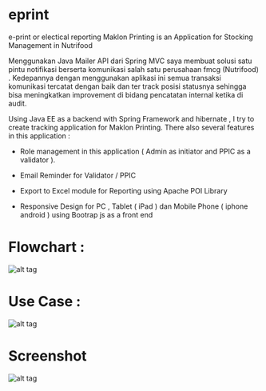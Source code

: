 # eprint

e-print or electical reporting  Maklon Printing is an Application for Stocking Management in Nutrifood 

Menggunakan Java Mailer API dari Spring MVC saya membuat solusi satu pintu notifikasi berserta komunikasi 
salah satu perusahaan fmcg (Nutrifood) . Kedepannya dengan menggunakan aplikasi ini semua transaksi komunikasi tercatat 
dengan baik dan ter track posisi statusnya sehingga bisa meningkatkan improvement di bidang pencatatan internal ketika di audit.

Using Java EE as a backend with Spring Framework and hibernate , I try to create tracking application for Maklon Printing.
There also several features in this application : 

- Role management in this application ( Admin as initiator and PPIC as a validator ).

- Email Reminder for  Validator / PPIC 

- Export to Excel module for Reporting using Apache POI Library

- Responsive Design for PC , Tablet ( iPad ) dan Mobile Phone ( iphone android ) using Bootrap js as a front end 

# Flowchart : 
![alt tag](http://i.imgur.com/Ic8q98F.png)

# Use Case :
![alt tag](http://i.imgur.com/MFnbDJP.png)


# Screenshot
![alt tag](http://67.media.tumblr.com/6595c89fb4c992f68cf70136fd06d77c/tumblr_o9p54ugT8G1qgyqeco1_500.jpg)

